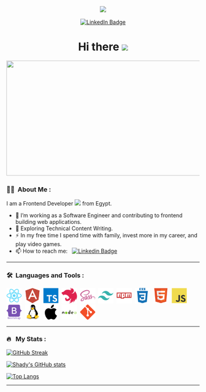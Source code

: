 <p align="center"><img src="https://media4.giphy.com/media/M9kgjEsLG6LMbYC9dl/giphy.gif?cid=790b7611d607baa0200557fc6b1ac48df49c8171d4551556&rid=giphy.gif&ct=g" width="300"/></p>
<p align="center">
<a href="https://www.linkedin.com/in/shady-abdelhamid"><img src="https://img.shields.io/badge/LinkedIn-blue?style=for-the-badge&logo=linkedin&logoColor=white" alt="LinkedIn Badge"></a>
</p>

<h1 align="center">Hi there <img src="https://media.giphy.com/media/hvRJCLFzcasrR4ia7z/giphy.gif" width="30px"></h1>

<p align="center"><img src="https://media3.giphy.com/media/L8K62iTDkzGX6/giphy.gif?cid=790b761187891abca1c8c5ae77714ff3618cece164d7d744&rid=giphy.gif&ct=g" width="600" height="300"  /></p>

### :technologist: &nbsp;About Me :

I am a Frontend Developer <img src="https://media.giphy.com/media/WUlplcMpOCEmTGBtBW/giphy.gif" width="30"> from Egypt.

- 🔭 I’m working as a Software Engineer and contributing to frontend building web applications.
- 🌱 Exploring Technical Content Writing.
- ⚡ In my free time I spend time with family, invest more in my career, and play video games.
- 📫 How to reach me: &nbsp; [![Linkedin Badge](https://img.shields.io/badge/-shady-blue?style=flat&logo=Linkedin&logoColor=white)](https://www.linkedin.com/in/shady-abdelhamid)

---

### 🛠 &nbsp;Languages and Tools :

<p>
<img src="https://github.com/devicons/devicon/blob/master/icons/react/react-original.svg" title="React" alt="React" width="40" height="40"/>&nbsp;
<img src="https://github.com/devicons/devicon/blob/master/icons/angularjs/angularjs-plain.svg" title="Angular" alt="Angular" width="40" height="40"/>&nbsp;
<img src="https://github.com/devicons/devicon/blob/master/icons/typescript/typescript-original.svg" title="Typescript" alt="Typescript" width="40" height="40"/>&nbsp;
<img src="https://github.com/devicons/devicon/blob/master/icons/nestjs/nestjs-plain.svg" title="NestJs" alt="NestJs" width="40" height="40"/>&nbsp;
<img src="https://github.com/devicons/devicon/blob/master/icons/sass/sass-original.svg" title="sass" alt="sass" width="40" height="40"/>&nbsp;
<img src="https://github.com/devicons/devicon/blob/master/icons/tailwindcss/tailwindcss-plain.svg" title="tailwind CSS" alt="tailwind CSS" width="40" height="40"/>&nbsp;
<img src="https://github.com/devicons/devicon/blob/master/icons/npm/npm-original-wordmark.svg" title="npm" alt="npm" width="40" height="40"/>&nbsp;
<img src="https://github.com/devicons/devicon/blob/master/icons/css3/css3-plain-wordmark.svg"  title="CSS3" alt="CSS" width="40" height="40"/>&nbsp;
<img src="https://github.com/devicons/devicon/blob/master/icons/html5/html5-original.svg" title="HTML5" alt="HTML" width="40" height="40"/>&nbsp;
<img src="https://github.com/devicons/devicon/blob/master/icons/javascript/javascript-original.svg" title="JavaScript" alt="JavaScript" width="40" height="40"/>&nbsp;
<img src="https://github.com/devicons/devicon/blob/master/icons/bootstrap/bootstrap-plain-wordmark.svg" title="Bootstrap" alt="Bootstrap" width="40" height="40"/>&nbsp;
<img src="https://github.com/devicons/devicon/blob/master/icons/linux/linux-original.svg" title="Linux"  alt="Linux" width="40" height="40"/>&nbsp;
<img src="https://github.com/devicons/devicon/blob/master/icons/apple/apple-original.svg" title="Applr"  alt="Apple" width="40" height="40"/>&nbsp;
<img src="https://github.com/devicons/devicon/blob/master/icons/nodejs/nodejs-original-wordmark.svg" title="NodeJS" alt="NodeJS" width="40" height="40"/>&nbsp;
<img src="https://github.com/devicons/devicon/blob/master/icons/git/git-plain.svg" title="Git" **alt="Git" width="40" height="40"/>&nbsp;
</p>

---

### 🔥 &nbsp; My Stats :
[![GitHub Streak](https://github-readme-streak-stats.herokuapp.com?user=shady-abdelhamid&theme=github-dark-blue&date_format=M%20j%5B%2C%20Y%5D)](https://git.io/streak-stats)

[![Shady's GitHub stats](https://github-readme-stats.vercel.app/api?username=shady-abdelhamid&show_icons=true&theme=github_dark)](https://github.com/shady-abdelhamid/github-readme-stats)

[![Top Langs](https://github-readme-stats.vercel.app/api/top-langs/?username=shady-abdelhamid&layout=compact&theme=vision-friendly-dark)](https://github.com/anuraghazra/github-readme-stats)

---

<!--
**shady-abdelhamid/shady-abdelhamid** is a ✨ _special_ ✨ repository because its `README.md` (this file) appears on your GitHub profile.

Here are some ideas to get you started:

- 🔭 I’m currently working on ...
- 🌱 I’m currently learning ...
- 👯 I’m looking to collaborate on ...
- 🤔 I’m looking for help with ...
- 💬 Ask me about ...
- 📫 How to reach me: ...
- 😄 Pronouns: ...
- ⚡ Fun fact: ...
-->
